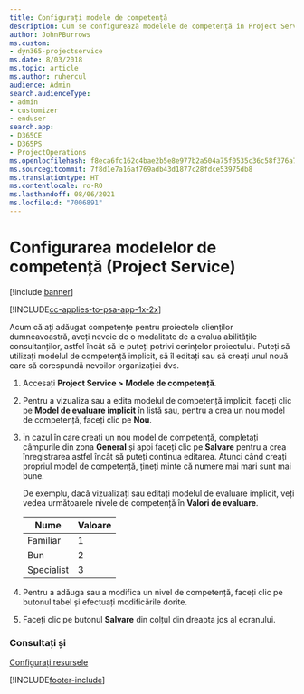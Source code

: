 ```yaml
---
title: Configurați modele de competență
description: Cum se configurează modelele de competență în Project Service
author: JohnPBurrows
ms.custom:
- dyn365-projectservice
ms.date: 8/03/2018
ms.topic: article
ms.author: ruhercul
audience: Admin
search.audienceType:
- admin
- customizer
- enduser
search.app:
- D365CE
- D365PS
- ProjectOperations
ms.openlocfilehash: f8eca6fc162c4bae2b5e8e977b2a504a75f0535c36c58f376a7948e619f15fa2
ms.sourcegitcommit: 7f8d1e7a16af769adb43d1877c28fdce53975db8
ms.translationtype: HT
ms.contentlocale: ro-RO
ms.lasthandoff: 08/06/2021
ms.locfileid: "7006891"
---
```

# <a name="set-up-proficiency-models-project-service"></a>Configurarea modelelor de competență (Project Service)

[!include [banner](../includes/psa-now-project-operations.md)]

[!INCLUDE[cc-applies-to-psa-app-1x-2x](../includes/cc-applies-to-psa-app-1x-2x.md)]

Acum că ați adăugat competențe pentru proiectele clienților dumneavoastră, aveți nevoie de o modalitate de a evalua abilitățile consultanților, astfel încât să le puteți potrivi cerințelor proiectului. Puteți să utilizați modelul de competență implicit, să îl editați sau să creați unul nouă care să corespundă nevoilor organizației dvs.  
  
1.  Accesați **Project Service > Modele de competență**.  
  
2.  Pentru a vizualiza sau a edita modelul de competență implicit, faceți clic pe **Model de evaluare implicit** în listă sau, pentru a crea un nou model de competență, faceți clic pe **Nou**.  
  
3.  În cazul în care creați un nou model de competență, completați câmpurile din zona **General** și apoi faceți clic pe **Salvare** pentru a crea înregistrarea astfel încât să puteți continua editarea. Atunci când creați propriul model de competență, țineți minte că numere mai mari sunt mai bune.  
  
     De exemplu, dacă vizualizați sau editați modelul de evaluare implicit, veți vedea următoarele nivele de competență în **Valori de evaluare**.  
  
    |Nume|Valoare|  
    |----------|-----------|  
    |Familiar|1|  
    |Bun|2|  
    |Specialist|3|  
  
4.  Pentru a adăuga sau a modifica un nivel de competență, faceți clic pe butonul tabel și efectuați modificările dorite.  
  
5.  Faceți clic pe butonul **Salvare** din colțul din dreapta jos al ecranului.  
  
### <a name="see-also"></a>Consultați și  
 [Configurați resursele](../psa/set-up-resources.md)


[!INCLUDE[footer-include](../includes/footer-banner.md)]
